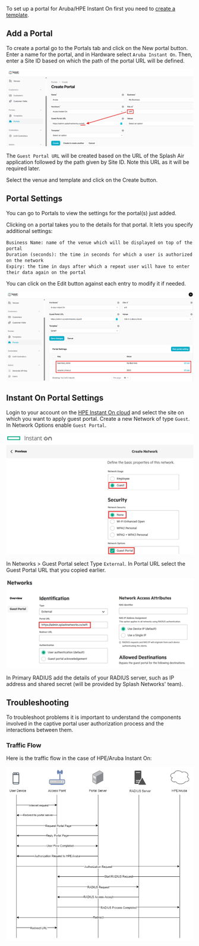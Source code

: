 To set up a portal for Aruba/HPE Instant On first you need to [create a template](../defining-templates.md).

## Add a Portal

To create a portal go to the Portals tab and click on the New portal button. Enter a name for the portal, and in Hardware select `Aruba Instant On`. Then, enter a Site ID based on which the path of the portal URL will be defined.

![Aruba Portal](../assets/images/portals/portal/portal-aruba.png)

The `Guest Portal URL` will be created based on the URL of the Splash Air application followed by the path given by Site ID. Note this URL as it will be required later.

Select the venue and template and click on the Create button.

## Portal Settings

You can go to Portals to view the settings for the portal(s) just added.

Clicking on a portal takes you to the details for that portal. It lets you specify additional settings:

```
Business Name: name of the venue which will be displayed on top of the portal
Duration (seconds): the time in seconds for which a user is authorized on the network
Expiry: the time in days after which a repeat user will have to enter their data again on the portal
```

You can click on the Edit button against each entry to modify it if needed.

![Aruba Portal Settings](../assets/images/portals/portal/portal-settings-aruba.png)

## Instant On Portal Settings

Login to your account on the [HPE Instant On cloud](https://portal.instant-on.hpe.com/) and select the site on which you want to apply guest portal. Create a new Network of type `Guest`. In Network Options enable `Guest Portal`.

![Aruba Guest Network](../assets/images/portals/aruba/aruba-create-network.png)

In Networks > Guest Portal select Type `External`. In Portal URL select the Guest Portal URL that you copied earlier.

![Aruba Portal URL](../assets/images/portals/aruba/aruba-portal-url.png)

In Primary RADIUS add the details of your RADIUS server, such as IP address and shared secret (will be provided by Splash Networks' team).

## Troubleshooting

To troubleshoot problems it is important to understand the components involved in the captive portal user authorization process and the interactions between them.

### Traffic Flow

Here is the traffic flow in the case of HPE/Aruba Instant On:

![Aruba Traffic Flow](../assets/images/portals/aruba/aruba-traffic-flow.png)